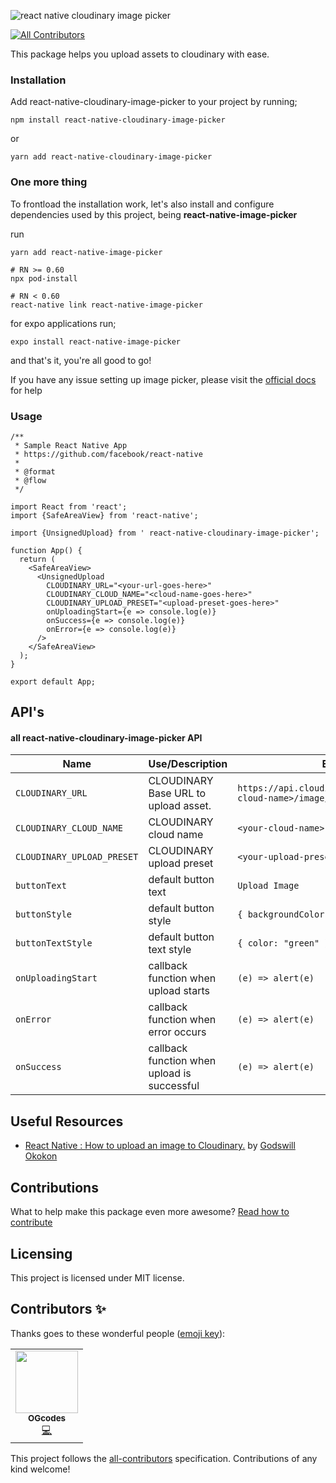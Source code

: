 ![react native cloudinary image picker](assets/art.gif)
<!-- ALL-CONTRIBUTORS-BADGE:START - Do not remove or modify this section -->
[![All Contributors](https://img.shields.io/badge/all_contributors-1-orange.svg?style=flat-square)](#contributors-)
<!-- ALL-CONTRIBUTORS-BADGE:END -->

 This package helps you upload assets to cloudinary with ease.

### Installation  

Add react-native-cloudinary-image-picker to your project by running;

```
npm install react-native-cloudinary-image-picker 
```

or

```
yarn add react-native-cloudinary-image-picker
```

### **One more thing**

To frontload the installation work, let's also install and configure dependencies used by this project, being **react-native-image-picker**

run

```
yarn add react-native-image-picker

# RN >= 0.60
npx pod-install

# RN < 0.60
react-native link react-native-image-picker
```

for expo applications run;

```
expo install react-native-image-picker
```

and that's it, you're all good to go!

If you have any issue setting up image picker, please visit the [official docs](https://github.com/react-native-community/react-native-image-picker) for help

### Usage

```
/**
 * Sample React Native App
 * https://github.com/facebook/react-native
 *
 * @format
 * @flow
 */

import React from 'react';
import {SafeAreaView} from 'react-native';

import {UnsignedUpload} from ' react-native-cloudinary-image-picker';

function App() {
  return (
    <SafeAreaView>
      <UnsignedUpload
        CLOUDINARY_URL="<your-url-goes-here>"
        CLOUDINARY_CLOUD_NAME="<cloud-name-goes-here>"
        CLOUDINARY_UPLOAD_PRESET="<upload-preset-goes-here>"
        onUploadingStart={e => console.log(e)}
        onSuccess={e => console.log(e)}
        onError={e => console.log(e)}
      />
    </SafeAreaView>
  );
}
 
export default App;

```



## API's

#### all react-native-cloudinary-image-picker API

| Name                       | Use/Description                             | Extra                                                            | Type 
| -------------------------- | ------------------------------------------- | -----------------------------------------------------------------|-----------------------
| `CLOUDINARY_URL`           | CLOUDINARY Base URL to upload asset.        | `https://api.cloudinary.com/v1_1/<your-cloud-name>/image/upload` | String
| `CLOUDINARY_CLOUD_NAME`    | CLOUDINARY cloud name                       | `<your-cloud-name>`                                              | String
| `CLOUDINARY_UPLOAD_PRESET` | CLOUDINARY upload preset                    | `<your-upload-preset>`                                           | String
| `buttonText`               | default button text                         | `Upload Image`                                                   | String
| `buttonStyle`              | default button style                        | `{ backgroundColor: "red", width: 100 }`                         | Object
| `buttonTextStyle`          | default button text style                   | `{ color: "green" }`                                             | Object
| `onUploadingStart`         | callback function when upload starts        | `(e) => alert(e)`                                                | Function
| `onError`                  | callback function when error occurs         | `(e) => alert(e)`                                                | Function
| `onSuccess`                | callback function when upload is successful | `(e) => alert(e)`                                                | Function



## Useful Resources

- [React Native : How to upload an image to Cloudinary.](https://medium.com/react-native-nigeria/react-native-how-to-upload-an-image-to-cloudinary-da3693f0ae61)  by [Godswill Okokon](https://twitter.com/Godswillokokon) 

## Contributions

What to help make this package even more awesome? [Read how to contribute](https://github.com/react-native-nigeria-community/react-native-cloudinary-image-picker/blob/master/contribution.md)

## Licensing

This project is licensed under MIT license.



###   

## Contributors ✨

Thanks goes to these wonderful people ([emoji key](https://allcontributors.org/docs/en/emoji-key)):

<!-- ALL-CONTRIBUTORS-LIST:START - Do not remove or modify this section -->
<!-- prettier-ignore-start -->
<!-- markdownlint-disable -->
<table>
  <tr>
    <td align="center"><a href="https://ogcodes.netlify.com/"><img src="https://avatars1.githubusercontent.com/u/34509527?v=4" width="100px;" alt=""/><br /><sub><b>OGcodes</b></sub></a><br /><a href="https://github.com/react-native-nigeria-community/react-native-cloudinary-image-picker/commits?author=godswillokokon" title="Code">💻</a></td>
  </tr>
</table>

<!-- markdownlint-enable -->
<!-- prettier-ignore-end -->
<!-- ALL-CONTRIBUTORS-LIST:END -->

This project follows the [all-contributors](https://github.com/all-contributors/all-contributors) specification. Contributions of any kind welcome!